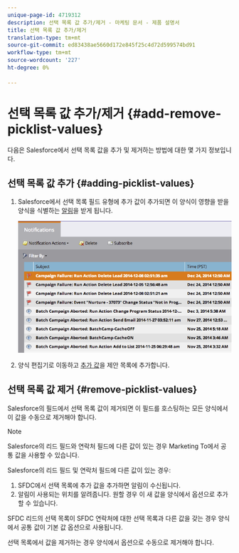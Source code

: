 ```yaml
---
unique-page-id: 4719312
description: 선택 목록 값 추가/제거 - 마케팅 문서 - 제품 설명서
title: 선택 목록 값 추가/제거
translation-type: tm+mt
source-git-commit: ed83438ae5660d172e845f25c4d72d599574bd91
workflow-type: tm+mt
source-wordcount: '227'
ht-degree: 0%

---
```



# 선택 목록 값 추가/제거 {#add-remove-picklist-values}

다음은 Salesforce에서 선택 목록 값을 추가 및 제거하는 방법에 대한 몇 가지 정보입니다.

## 선택 목록 값 추가 {#adding-picklist-values}

1. Salesforce에서 선택 목록 필드 유형에 추가 값이 추가되면 이 양식이 영향을 받을 양식을 식별하는 [알림](/help/marketo/product-docs/core-marketo-concepts/miscellaneous/understanding-notifications.md)을 받게 됩니다.

   ![](assets/image2015-1-21-14-3a4-3a7.png)

1. 양식 편집기로 이동하고 [추가 값](/help/marketo/product-docs/demand-generation/forms/form-actions/add-a-country-picklist-to-your-form.md)을 제안 목록에 추가합니다.

## 선택 목록 값 제거 {#remove-picklist-values}

Salesforce의 필드에서 선택 목록 값이 제거되면 이 필드를 호스팅하는 모든 양식에서 이 값을 수동으로 제거해야 합니다.

>[!NOTE]
>
>Salesforce의 리드 필드와 연락처 필드에 다른 값이 있는 경우 Marketing To에서 공통 값을 사용할 수 있습니다.

Salesforce의 리드 필드 및 연락처 필드에 다른 값이 있는 경우:

1. SFDC에서 선택 목록에 추가 값을 추가하면 알림이 수신됩니다.
1. 알림이 사용되는 위치를 알려줍니다. 원할 경우 이 새 값을 양식에서 옵션으로 추가할 수 있습니다.

SFDC 리드의 선택 목록이 SFDC 연락처에 대한 선택 목록과 다른 값을 갖는 경우 양식에서 공통 값이 기본 값 옵션으로 사용됩니다.

선택 목록에서 값을 제거하는 경우 양식에서 옵션으로 수동으로 제거해야 합니다.
